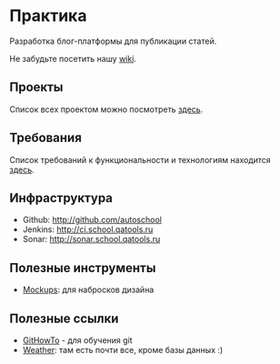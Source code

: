 # Практика

Разработка блог-платформы для публикации статей.

Не забудьте посетить нашу [wiki](https://github.com/autoschool/practice/wiki).

## Проекты

Список всех проектом можно посмотреть [здесь](https://github.com/autoschool/practice/wiki/Проекты). 

## Требования

Список требований к функциональности и технологиям находится [здесь](https://github.com/autoschool/practice/wiki/Требования).

## Инфраструктура

 * Github:   http://github.com/autoschool
 * Jenkins:  http://ci.school.qatools.ru
 * Sonar:    http://sonar.school.qatools.ru

## Полезные инструменты

* [Mockups](https://moqups.com): для набросков дизайна

## Полезные ссылки
 * [GitHowTo](http://githowto.com/ru) - для обучения git
 * [Weather](https://github.com/autoschool/weather): там есть почти все, кроме базы данных :)
